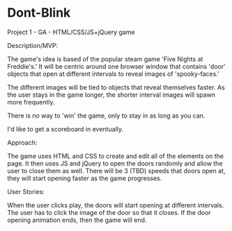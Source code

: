 # Dont-Blink

Project 1 - GA - HTML/CSS/JS+jQuery game

Description/MVP:

The game's idea is based of the popular steam game 'Five Nights at Freddie's.' It will be centric around one browser window that contains 'door' objects that open at different intervals to reveal images of 'spooky-faces.'

The different images will be tied to objects that reveal themselves faster. As the user stays in the game longer, the shorter interval images will spawn more frequently.

There is no way to 'win' the game, only to stay in as long as you can.

I'd like to get a scoreboard in eventually.


Approach:

The game uses HTML and CSS to create and edit all of the elements on the page.  It then uses JS
and jQuery to open the doors randomly and allow the user to close them as well.  There will be 3 (TBD) speeds that doors open at, they will start opening faster as the game progresses.  

User Stories:

When the user clicks play, the doors will start opening at different intervals. 
The user has to click the image of the door so that it closes.  If the door opening
animation ends, then the game will end.  

